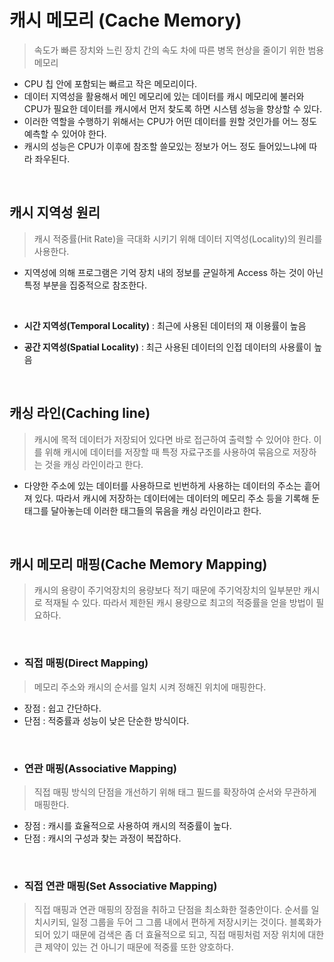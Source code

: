 # 캐시 메모리 (Cache Memory)

> 속도가 빠른 장치와 느린 장치 간의 속도 차에 따른 병목 현상을 줄이기 위한 범용 메모리

- CPU 칩 안에 포함되는 빠르고 작은 메모리이다.
- 데이터 지역성을 활용해서 메인 메모리에 있는 데이터를 캐시 메모리에 불러와 CPU가 필요한 데이터를 캐시에서 먼저 찾도록 하면 시스템 성능을 향상할 수 있다.
- 이러한 역할을 수행하기 위해서는 CPU가 어떤 데이터를 원할 것인가를 어느 정도 예측할 수 있어야 한다.
- 캐시의 성능은 CPU가 이후에 참조할 쓸모있는 정보가 어느 정도 들어있느냐에 따라 좌우된다.

</br>

## 캐시 지역성 원리

> 캐시 적중률(Hit Rate)을 극대화 시키기 위해 데이터 지역성(Locality)의 원리를 사용한다.

- 지역성에 의해 프로그램은 기억 장치 내의 정보를 균일하게 Access 하는 것이 아닌 특정 부분을 집중적으로 참조한다.

</br>

- **시간 지역성(Temporal Locality)** : 최근에 사용된 데이터의 재 이용률이 높음

- **공간 지역성(Spatial Locality)** : 최근 사용된 데이터의 인접 데이터의 사용률이 높음

</br>

## 캐싱 라인(Caching line)

> 캐시에 목적 데이터가 저장되어 있다면 바로 접근하여 출력할 수 있어야 한다. 이를 위해 캐시에 데이터를 저장할 때 특정 자료구조를 사용하여 묶음으로 저장하는 것을 캐싱 라인이라고 한다.

- 다양한 주소에 있는 데이터를 사용하므로 빈번하게 사용하는 데이터의 주소는 흩어져 있다. 따라서 캐시에 저장하는 데이터에는 데이터의 메모리 주소 등을 기록해 둔 태그를 달아놓는데 이러한 태그들의 묶음을 캐싱 라인이라고 한다.

</br>

## 캐시 메모리 매핑(Cache Memory Mapping)

> 캐시의 용량이 주기억장치의 용량보다 적기 때문에 주기억장치의 일부분만 캐시로 적재될 수 있다. 따라서 제한된 캐시 용량으로 최고의 적중률을 얻을 방법이 필요하다.

</br>

- ### 직접 매핑(Direct Mapping)

> 메모리 주소와 캐시의 순서를 일치 시켜 정해진 위치에 매핑한다.

- 장점 : 쉽고 간단하다.
- 단점 : 적중률과 성능이 낮은 단순한 방식이다.

</br>

- ### 연관 매핑(Associative Mapping)

> 직접 매핑 방식의 단점을 개선하기 위해 태그 필드를 확장하여 순서와 무관하게 매핑한다.

- 장점 : 캐시를 효율적으로 사용하여 캐시의 적중률이 높다.
- 단점 : 캐시의 구성과 찾는 과정이 복잡하다.

</br>

- ### 직접 연관 매핑(Set Associative Mapping)

> 직접 매핑과 연관 매핑의 장점을 취하고 단점을 최소화한 절충안이다. 순서를 일치시키되, 일정 그룹을 두어 그 그룹 내에서 편하게 저장시키는 것이다. 블록화가 되어 있기 때문에 검색은 좀 더 효율적으로 되고, 직접 매핑처럼 저장 위치에 대한 큰 제약이 있는 건 아니기 때문에 적중률 또한 양호하다.
